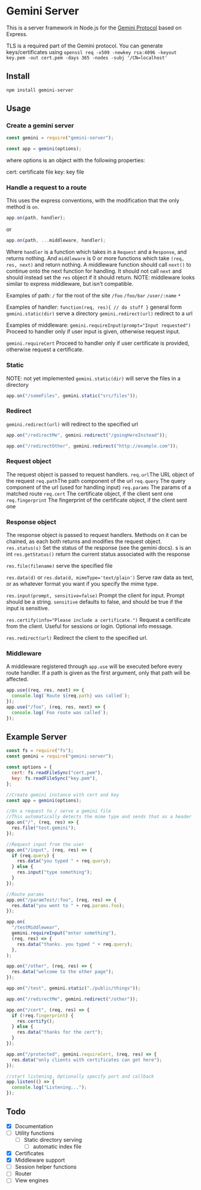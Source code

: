 # Gemini Server

This is a server framework in Node.js for the
[Gemini Protocol](https://gemini.circumlunar.space/) based on Express.

TLS is a required part of the Gemini protocol. You can generate
keys/certificates using
`openssl req -x509 -newkey rsa:4096 -keyout key.pem -out cert.pem -days 365 -nodes -subj '/CN=localhost'`

## Install

`npm install gemini-server`

## Usage

### Create a gemini server

```javascript
const gemini = require("gemini-server");

const app = gemini(options);
```

where options is an object with the following properties:

cert: certificate file key: key file

### Handle a request to a route

This uses the express conventions, with the modification that the only method is
`on`.

```javascript
app.on(path, handler);
```

or

```javascript
app.on(path, ...middleware, handler);
```

Where `handler` is a function which takes in a `Request` and a `Response`, and
returns nothing. And `middleware` is 0 or more functions which take
`(req, res, next)` and return nothing. A middleware function should call
`next()` to continue onto the next function for handling. It should not call
`next` and should instead set the `res` object if it should return. NOTE:
middleware looks similar to express middleware, but isn't compatible.

Examples of path: `/` for the root of the site `/foo` `/foo/bar` `/user/:name`
`*`

Examples of handler: `function(req, res){ // do stuff }` general form
`gemini.static(dir)` serve a directory `gemini.redirect(url)` redirect to a url

Examples of middleware: `gemini.requireInput(prompt="Input requested")` Proceed
to handler only if user input is given, otherwise request input.

`gemini.requireCert` Proceed to handler only if user certificate is provided,
otherwise request a certificate.

### Static

NOTE: not yet implemented `gemini.static(dir)` will serve the files in a
directory

```javascript
app.on("/someFiles", gemini.static("src/files"));
```

### Redirect

`gemini.redirect(url)` will redirect to the specified url

```javascript
app.on("/redirectMe", gemini.redirect("/goingHereInstead"));

app.on("/redirectOther", gemini.redirect("http://example.com"));
```

### Request object

The request object is passed to request handlers. `req.url`The URL object of the
request `req.path`The path component of the url `req.query` The query component
of the url (used for handling input) `req.params` The params of a matched route
`req.cert` The certificate object, if the client sent one `req.fingerprint` The
fingerprint of the certificate object, if the client sent one

### Response object

The response object is passed to request handlers. Methods on it can be chained,
as each both returns and modifies the request object. `res.status(s)` Set the
status of the response (see the gemini docs). s is an int `res.getStatus()`
return the current status associated with the response

`res.file(filename)` serve the specified file

`res.data(d)` or `res.data(d, mimeType='text/plain')` Serve raw data as text, or
as whatever format you want if you specify the mime type.

`res.input(prompt, sensitive=false)` Prompt the client for input. Prompt should
be a string. `sensitive` defaults to false, and should be true if the input is
sensitive.

`res.certify(info="Please include a certificate.")` Request a certificate from
the client. Useful for sessions or login. Optional info message.

`res.redirect(url)` Redirect the client to the specified url.

### Middleware

A middleware registered through `app.use` will be executed before every route
handler. If a path is given as the first argument, only that path will be
affected.

```javascript
app.use((req, res, next) => {
  console.log(`Route ${req.path} was called`);
});
app.use("/foo", (req, res, next) => {
  console.log(`Foo route was called`);
});
```

## Example Server

```javascript
const fs = require("fs");
const gemini = require("gemini-server");

const options = {
  cert: fs.readFileSync("cert.pem"),
  key: fs.readFileSync("key.pem"),
};

//Create gemini instance with cert and key
const app = gemini(options);

//On a request to / serve a gemini file
//This automatically detects the mime type and sends that as a header
app.on("/", (req, res) => {
  res.file("test.gemini");
});

//Request input from the user
app.on("/input", (req, res) => {
  if (req.query) {
    res.data("you typed " + req.query);
  } else {
    res.input("type something");
  }
});

//Route params
app.on("/paramTest/:foo", (req, res) => {
  res.data("you went to " + req.params.foo);
});

app.on(
  "/testMiddlewear",
  gemini.requireInput("enter something"),
  (req, res) => {
    res.data("thanks. you typed " + req.query);
  },
);

app.on("/other", (req, res) => {
  res.data("welcome to the other page");
});

app.on("/test", gemini.static("./public/things"));

app.on("/redirectMe", gemini.redirect("/other"));

app.on("/cert", (req, res) => {
  if (!req.fingerprint) {
    res.certify();
  } else {
    res.data("thanks for the cert");
  }
});

app.on("/protected", gemini.requireCert, (req, res) => {
  res.data("only clients with certificates can get here");
});

//start listening. Optionally specify port and callback
app.listen(() => {
  console.log("Listening...");
});
```

## Todo

- [x] Documentation
- [ ] Utility functions
  - [ ] Static directory serving
    - [ ] automatic index file
- [x] Certificates
- [x] Middleware support
- [ ] Session helper functions
- [ ] Router
- [ ] View engines
